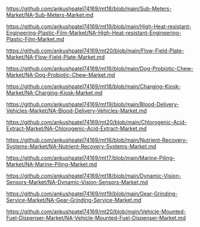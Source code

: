 <p><a href="https://github.com/ankushpatel74169/mt18/blob/main/Sub-Meters-Market/NA-Sub-Meters-Market.md">https://github.com/ankushpatel74169/mt18/blob/main/Sub-Meters-Market/NA-Sub-Meters-Market.md</a></p><p><a href="https://github.com/ankushpatel74169/mt19/blob/main/High-Heat-resistant-Engineering-Plastic-Film-Market/NA-High-Heat-resistant-Engineering-Plastic-Film-Market.md">https://github.com/ankushpatel74169/mt19/blob/main/High-Heat-resistant-Engineering-Plastic-Film-Market/NA-High-Heat-resistant-Engineering-Plastic-Film-Market.md</a></p><p><a href="https://github.com/ankushpatel74169/mt20/blob/main/Flow-Field-Plate-Market/NA-Flow-Field-Plate-Market.md">https://github.com/ankushpatel74169/mt20/blob/main/Flow-Field-Plate-Market/NA-Flow-Field-Plate-Market.md</a></p><p><a href="https://github.com/ankushpatel74169/mt16/blob/main/Dog-Probiotic-Chew-Market/NA-Dog-Probiotic-Chew-Market.md">https://github.com/ankushpatel74169/mt16/blob/main/Dog-Probiotic-Chew-Market/NA-Dog-Probiotic-Chew-Market.md</a></p><p><a href="https://github.com/ankushpatel74169/mt18/blob/main/Charging-Kiosk-Market/NA-Charging-Kiosk-Market.md">https://github.com/ankushpatel74169/mt18/blob/main/Charging-Kiosk-Market/NA-Charging-Kiosk-Market.md</a></p><p><a href="https://github.com/ankushpatel74169/mt19/blob/main/Blood-Delivery-Vehicles-Market/NA-Blood-Delivery-Vehicles-Market.md">https://github.com/ankushpatel74169/mt19/blob/main/Blood-Delivery-Vehicles-Market/NA-Blood-Delivery-Vehicles-Market.md</a></p><p><a href="https://github.com/ankushpatel74169/mt20/blob/main/Chlorogenic-Acid-Extract-Market/NA-Chlorogenic-Acid-Extract-Market.md">https://github.com/ankushpatel74169/mt20/blob/main/Chlorogenic-Acid-Extract-Market/NA-Chlorogenic-Acid-Extract-Market.md</a></p><p><a href="https://github.com/ankushpatel74169/mt16/blob/main/Nutrient-Recovery-Systems-Market/NA-Nutrient-Recovery-Systems-Market.md">https://github.com/ankushpatel74169/mt16/blob/main/Nutrient-Recovery-Systems-Market/NA-Nutrient-Recovery-Systems-Market.md</a></p><p><a href="https://github.com/ankushpatel74169/mt17/blob/main/Marine-Piling-Market/NA-Marine-Piling-Market.md">https://github.com/ankushpatel74169/mt17/blob/main/Marine-Piling-Market/NA-Marine-Piling-Market.md</a></p><p><a href="https://github.com/ankushpatel74169/mt18/blob/main/Dynamic-Vision-Sensors-Market/NA-Dynamic-Vision-Sensors-Market.md">https://github.com/ankushpatel74169/mt18/blob/main/Dynamic-Vision-Sensors-Market/NA-Dynamic-Vision-Sensors-Market.md</a></p><p><a href="https://github.com/ankushpatel74169/mt19/blob/main/Gear-Grinding-Service-Market/NA-Gear-Grinding-Service-Market.md">https://github.com/ankushpatel74169/mt19/blob/main/Gear-Grinding-Service-Market/NA-Gear-Grinding-Service-Market.md</a></p><p><a href="https://github.com/ankushpatel74169/mt20/blob/main/Vehicle-Mounted-Fuel-Dispenser-Market/NA-Vehicle-Mounted-Fuel-Dispenser-Market.md">https://github.com/ankushpatel74169/mt20/blob/main/Vehicle-Mounted-Fuel-Dispenser-Market/NA-Vehicle-Mounted-Fuel-Dispenser-Market.md</a></p>

